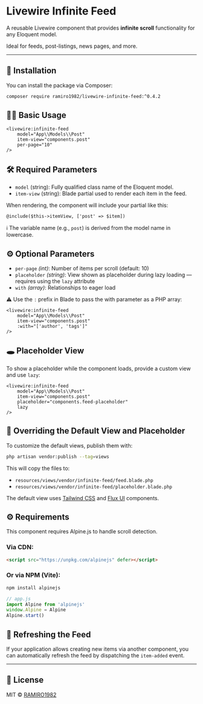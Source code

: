 # Livewire Infinite Feed

A reusable Livewire component that provides **infinite scroll** functionality for any Eloquent model.

Ideal for feeds, post-listings, news pages, and more.

---

## 🚀 Installation

You can install the package via Composer:

```bash
composer require ramiro1982/livewire-infinite-feed:^0.4.2
```

## 🧑‍💻 Basic Usage

```blade
<livewire:infinite-feed 
    model="App\\Models\\Post"
    item-view="components.post" 
    per-page="10" 
/>
```

## 🛠️ Required Parameters
- `model` (string): Fully qualified class name of the Eloquent model.
- `item-view` (string): Blade partial used to render each item in the feed.

When rendering, the component will include your partial like this:
```blade
@include($this->itemView, ['post' => $item])
```
ℹ️ The variable name (e.g., `post`) is derived from the model name in lowercase.

## ⚙️ Optional Parameters
- `per-page` *(int)*: Number of items per scroll (default: 10)
- `placeholder` *(string)*: View shown as placeholder during lazy loading — requires using the `lazy` attribute
- `with` *(array)*: Relationships to eager load

⚠️ Use the `:` prefix in Blade to pass the with parameter as a PHP array:
```blade
<livewire:infinite-feed 
    model="App\\Models\\Post" 
    item-view="components.post"
    :with="['author', 'tags']"
/>
```

## 🕳️ Placeholder View
To show a placeholder while the component loads, provide a custom view and use `lazy`:
```blade
<livewire:infinite-feed 
    model="App\\Models\\Post"
    item-view="components.post"
    placeholder="components.feed-placeholder"
    lazy
/>
```

## 🧩 Overriding the Default View and Placeholder
To customize the default views, publish them with:

```bash
php artisan vendor:publish --tag=views
```
This will copy the files to:
- `resources/views/vendor/infinite-feed/feed.blade.php`
- `resources/views/vendor/infinite-feed/placeholder.blade.php`

The default view uses [Tailwind CSS](https://tailwindcss.com/) and [Flux UI](https://fluxui.dev) components.

## ⚙️ Requirements
This component requires Alpine.js to handle scroll detection.

### Via CDN:

```html
<script src="https://unpkg.com/alpinejs" defer></script>
```

### Or via NPM (Vite):
```bash
npm install alpinejs
```

```javascript
// app.js
import Alpine from 'alpinejs'
window.Alpine = Alpine
Alpine.start()
```

## 🔄 Refreshing the Feed
If your application allows creating new items via another component, you can automatically refresh the feed by dispatching the `item-added` event.

---
## 📄 License
MIT © [RAMIRO1982](https://github.com/RAMIRO1982)
